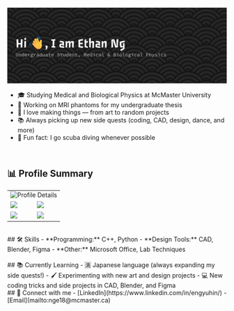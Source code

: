 ![Header](github-header-banner.png)

- 🎓 Studying Medical and Biological Physics at McMaster University  
- 🔬 Working on MRI phantoms for my undergraduate thesis 
- 🎨 I love making things — from art to random projects  
- 📚 Always picking up new side quests (coding, CAD, design, dance, and more)  
- 🌊 Fun fact: I go scuba diving whenever possible  

<br/>  

## 📊 Profile Summary
<table>
  <!-- Profile Details on top, full width -->
  <tr>
    <td colspan="2" align="center">
      <img src="http://github-profile-summary-cards.vercel.app/api/cards/profile-details?username=Engyuhin&theme=apprentice" alt="Profile Details" />
    </td>
  </tr>

  <!-- Other summary cards -->
  <tr>
    <td><img src="http://github-profile-summary-cards.vercel.app/api/cards/repos-per-language?username=Engyuhin&theme=apprentice" /></td>
    <td><img src="http://github-profile-summary-cards.vercel.app/api/cards/most-commit-language?username=Engyuhin&theme=apprentice" /></td>
  </tr>
  <tr>
    <td><img src="http://github-profile-summary-cards.vercel.app/api/cards/stats?username=Engyuhin&theme=apprentice" /></td>
    <td><img src="http://github-profile-summary-cards.vercel.app/api/cards/productive-time?username=Engyuhin&theme=apprentice&utcOffset=-5" /></td>
  </tr>
</table>
 <br/>  
## 🛠 Skills
- **Programming:** C++, Python  
- **Design Tools:** CAD, Blender, Figma  
- **Other:** Microsoft Office, Lab Techniques
 
 <br/>  
 <!-- to be added
 ## 🚀 Featured Projects
- [Project Name](link) — One-liner about the project
- [Another Project](link) — Brief description
 -->
 
 <br/>  
## 📚 Currently Learning
- 🈵 Japanese language (always expanding my side quests!)  
- 🖌 Experimenting with new art and design projects  
- 💻 New coding tricks and side projects in CAD, Blender, and Figma
<br/>  
## 🤝 Connect with me
- [LinkedIn](https://www.linkedin.com/in/engyuhin/)  
- [Email](mailto:nge18@mcmaster.ca)

  
